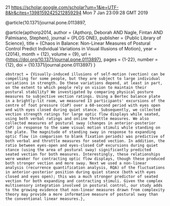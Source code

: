 21
https://scholar.google.com/scholar?um=1&ie=UTF-8&lr&cites=13981592425212859294
Mon  7 Jan 23:09:28 GMT 2019


@article{10.1371/journal.pone.0113897,


@article{apthorp2014,
    author = {Apthorp, Deborah AND Nagle, Fintan AND Palmisano, Stephen},
    journal = {PLOS ONE},
    publisher = {Public Library of Science},
    title = {Chaos in Balance: Non-Linear Measures of Postural Control Predict Individual Variations in Visual Illusions of Motion},
    year = {2014},
    month = {12},
    volume = {9},
    url = {https://doi.org/10.1371/journal.pone.0113897},
    pages = {1-22},
    number = {12},
    doi = {10.1371/journal.pone.0113897}
}



    abstract = {Visually-induced illusions of self-motion (vection) can be compelling for some people, but they are subject to large individual variations in strength. Do these variations depend, at least in part, on the extent to which people rely on vision to maintain their postural stability? We investigated by comparing physical posture measures to subjective vection ratings. Using a Bertec balance plate in a brightly-lit room, we measured 13 participants' excursions of the centre of foot pressure (CoP) over a 60-second period with eyes open and with eyes closed during quiet stance. Subsequently, we collected vection strength ratings for large optic flow displays while seated, using both verbal ratings and online throttle measures. We also collected measures of postural sway (changes in anterior-posterior CoP) in response to the same visual motion stimuli while standing on the plate. The magnitude of standing sway in response to expanding optic flow (in comparison to blank fixation periods) was predictive of both verbal and throttle measures for seated vection. In addition, the ratio between eyes-open and eyes-closed CoP excursions during quiet stance (using the area of postural sway) significantly predicted seated vection for both measures. Interestingly, these relationships were weaker for contracting optic flow displays, though these produced both stronger vection and more sway. Next we used a non-linear analysis (recurrence quantification analysis, RQA) of the fluctuations in anterior-posterior position during quiet stance (both with eyes closed and eyes open); this was a much stronger predictor of seated vection for both expanding and contracting stimuli. Given the complex multisensory integration involved in postural control, our study adds to the growing evidence that non-linear measures drawn from complexity theory may provide a more informative measure of postural sway than the conventional linear measures.},
